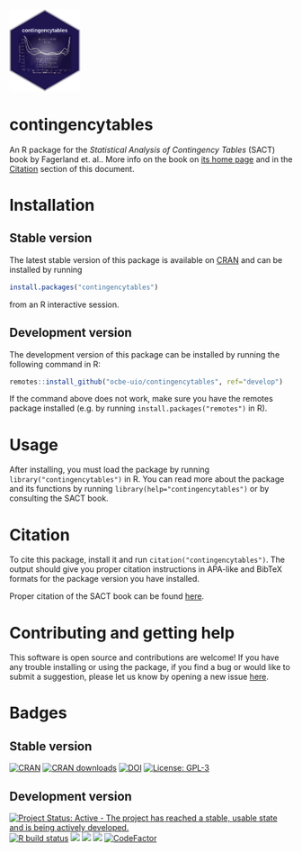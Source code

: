 <img src="logo/logo.png" width=25%>

# contingencytables

An R package for the _Statistical Analysis of Contingency Tables_ (SACT) book by Fagerland et. al.. More info on the book on [its home page](https://contingencytables.com/) and in the [Citation](#citation) section of this document.

# Installation

## Stable version

The latest stable version of this package is available on [CRAN](https://cran.r-project.org/package=contingencytables) and can be installed by running

```r
install.packages("contingencytables")
```

from an R interactive session.

## Development version

The development version of this package can be installed by running the following command in R:

```r
remotes::install_github("ocbe-uio/contingencytables", ref="develop")
```

If the command above does not work, make sure you have the remotes package installed (e.g. by running `install.packages("remotes")` in R).

# Usage

After installing, you must load the package by running `library("contingencytables")` in R. You can read more about the package and its functions by running `library(help="contingencytables")` or by consulting the SACT book.

# Citation

To cite this package, install it and run `citation("contingencytables")`. The output should give you proper citation instructions in APA-like and BibTeX formats for the package version you have installed.

Proper citation of the SACT book can be found [here](https://contingencytables.com/how-to-cite).

# Contributing and getting help

This software is open source and contributions are welcome! If you have any trouble installing or using the package, if you find a bug or would like to submit a suggestion, please let us know by opening a new issue [here](https://github.com/ocbe-uio/contingencytables/issues).

# Badges

## Stable version

[![CRAN](https://www.r-pkg.org/badges/version/contingencytables)](https://cran.r-project.org/package=contingencytables)
[![CRAN downloads](http://cranlogs.r-pkg.org/badges/grand-total/contingencytables)](https://cran.r-project.org/package=contingencytables)
[![DOI](https://zenodo.org/badge/293482399.svg)](https://zenodo.org/badge/latestdoi/293482399)
[![License: GPL-3](https://img.shields.io/badge/license-GPL--3-blue.svg)](https://cran.r-project.org/web/licenses/GPL-3)

## Development version

[![Project Status: Active - The project has reached a stable, usable state and is being actively developed.](https://www.repostatus.org/badges/latest/active.svg)](https://www.repostatus.org/#active)
[![R build status](https://github.com/ocbe-uio/contingencytables/workflows/R-CMD-check/badge.svg)](https://github.com/ocbe-uio/contingencytables/actions)
[![](https://img.shields.io/github/last-commit/ocbe-uio/contingencytables.svg)](https://github.com/ocbe-uio/contingencytables/commits/develop)
[![](https://img.shields.io/github/languages/code-size/ocbe-uio/contingencytables.svg)](https://github.com/ocbe-uio/contingencytables)
[![](https://codecov.io/gh/ocbe-uio/contingencytables/branch/develop/graph/badge.svg)](https://codecov.io/gh/ocbe-uio/contingencytables)
[![CodeFactor](https://www.codefactor.io/repository/github/ocbe-uio/contingencytables/badge)](https://www.codefactor.io/repository/github/ocbe-uio/contingencytables)

